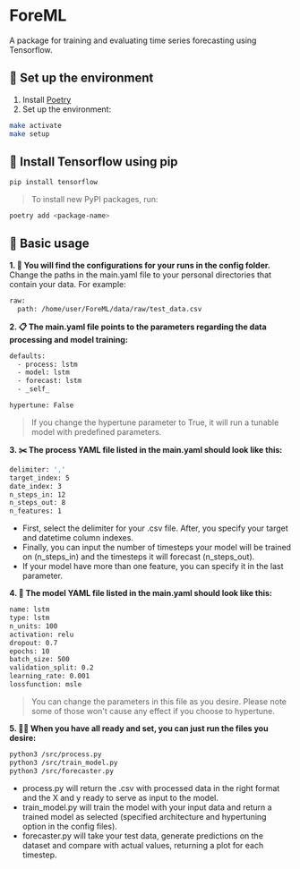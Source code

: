 # ForeML
A package for training and evaluating time series forecasting using Tensorflow.

## :brain: Set up the environment
1. Install [Poetry](https://python-poetry.org/docs/#installation)
2. Set up the environment:
```bash
make activate
make setup
```

## :mechanical_arm: Install Tensorflow using pip
```bash
pip install tensorflow
```

> To install new PyPI packages, run:
```bash
poetry add <package-name>
```

## :mage: Basic usage
**1. :file_folder: You will find the configurations for your runs in the config folder.**
   Change the paths in the main.yaml file to your personal directories that contain your data. For example:
```bash
raw:
  path: /home/user/ForeML/data/raw/test_data.csv
```
**2. :clipboard: The main.yaml file points to the parameters regarding the data processing and model training:**
```bash
defaults:
  - process: lstm
  - model: lstm
  - forecast: lstm
  - _self_

hypertune: False
```
> If you change the hypertune parameter to True, it will run a tunable model with predefined parameters.

**3. :scissors: The process YAML file listed in the main.yaml should look like this:**
```bash
delimiter: ','
target_index: 5
date_index: 3
n_steps_in: 12
n_steps_out: 8
n_features: 1
```
- First, select the delimiter for your .csv file. After, you specify your target and datetime column indexes.
- Finally, you can input the number of timesteps your model will be trained on (n_steps_in) and the timesteps it will forecast (n_steps_out).
- If your model have more than one feature, you can specify it in the last parameter.

**4. :pushpin: The model YAML file listed in the main.yaml should look like this:**
```bash
name: lstm
type: lstm
n_units: 100
activation: relu
dropout: 0.7
epochs: 10
batch_size: 500
validation_split: 0.2
learning_rate: 0.001
lossfunction: msle
```
> You can change the parameters in this file as you desire. Please note some of those won't cause any effect if you choose to hypertune.

**5. :running_man: When you have all ready and set, you can just run the files you desire:**
```bash
python3 /src/process.py
python3 /src/train_model.py
python3 /src/forecaster.py
```
- process.py will return the .csv with processed data in the right format and the X and y ready to serve as input to the model.
- train_model.py will train the model with your input data and return a trained model as selected (specified architecture and hypertuning option in the config files).
- forecaster.py will take your test data, generate predictions on the dataset and compare with actual values, returning a plot for each timestep.